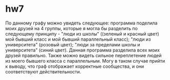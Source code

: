 # hw7

По данному графу можно увидеть следующее: программа поделила моих друзей на 4 группы, которые я могла бы разделить по следующему принципу - "люди из школы" ((зеленый и красный цвет) мой бывший класс и мой бывший параллельный класс); "люди из университета" (розовый цвет); "люди за пределами школы и университета" (синий цвет). Данная программа разделила всех моих друзей правильно. Также можно видеть сильное переплетение людей из моего бывшего класса с параллельным. Могу в таком случае прийти к выводу, что граф отображает корректные сообщества, и они соответствуют действительности. 
